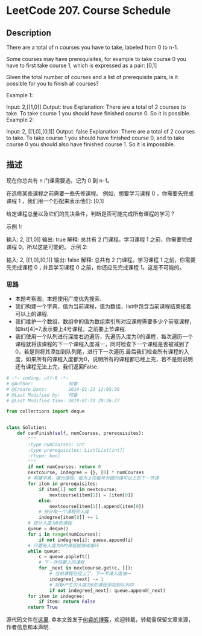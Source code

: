 # LeetCode 207. Course Schedule

## Description

There are a total of n courses you have to take, labeled from 0 to n-1.

Some courses may have prerequisites, for example to take course 0 you have to first take course 1, which is expressed as a pair: [0,1]

Given the total number of courses and a list of prerequisite pairs, is it possible for you to finish all courses?

Example 1:

Input: 2,\[\[1,0]] 
Output: true
Explanation: There are a total of 2 courses to take. 
             To take course 1 you should have finished course 0. So it is possible.
Example 2:

Input: 2, \[\[1,0],\[0,1]]
Output: false
Explanation: There are a total of 2 courses to take. 
             To take course 1 you should have finished course 0, and to take course 0 you should
             also have finished course 1. So it is impossible.

## 描述

现在你总共有 n 门课需要选，记为 0 到 n-1。

在选修某些课程之前需要一些先修课程。 例如，想要学习课程 0 ，你需要先完成课程 1 ，我们用一个匹配来表示他们: [0,1]

给定课程总量以及它们的先决条件，判断是否可能完成所有课程的学习？

示例 1:

输入: 2, \[\[1,0]] 
输出: true
解释: 总共有 2 门课程。学习课程 1 之前，你需要完成课程 0。所以这是可能的。
示例 2:

输入: 2, \[\[1,0],\[0,1]]
输出: false
解释: 总共有 2 门课程。学习课程 1 之前，你需要先完成​课程 0；并且学习课程 0 之前，你还应先完成课程 1。这是不可能的。

### 思路

* 本题考察图，本题使用广度优先搜索.
* 我们构建一个字典，值为当前课程，值为数组，list中包含当前课程结束接着可以上的课程.
* 我们维护一个数组，数组中的值为数组索引所对应课程需要多少个前驱课程，如list[4]=7,表示要上4号课程，之前要上节课程.
* 我们使用一个队列进行深度右边遍历，先遍历入度为0的课程，每次遍历一个课程就将该课程的下一个课程入度减一，同时检查下一个课程是否被减到了0，若是则将其添加到队列尾，进行下一次遍历.最后我们检查所有课程的入度，如果所有的课程入度都为0，说明所有的课程都已经上完，若不是则说明还有课程无法上完，我们返回False.

```python
# -*- coding: utf-8 -*-
# @Author:             何睿
# @Create Date:        2019-01-21 12:05:36
# @Last Modified by:   何睿
# @Last Modified time: 2019-01-21 20:26:27

from collections import deque


class Solution:
    def canFinish(self, numCourses, prerequisites):
        """
        :type numCourses: int
        :type prerequisites: List[List[int]]
        :rtype: bool
        """
        if not numCourses: return 0
        nextcourse, indegree = {}, [0] * numCourses
        # 构建字典，键为课程，值为上完编号为键的课可以上的下一节课
        for item in prerequisites:
            if item[1] not in nextcourse:
                nextcourse[item[1]] = [item[0]]
            else:
                nextcourse[item[1]].append(item[0])
            # 统计每一个课程的入度
            indegree[item[0]] += 1
        # 统计入度为0的课程
        queue = deque()
        for i in range(numCourses):
            if not indegree[i]: queue.append(i)
        # 只要有入度为0的课程就继续循环
        while queue:
            c = queue.popleft()
            # 下一次将要上的课程
            for _next in nextcourse.get(c, []):
                # 当前课程已经上了，下一节课入度减一
                indegree[_next] -= 1
                # 将新产生的入度为0的课程添加到队列中
                if not indegree[_next]: queue.append(_next)
        for item in indegree:
            if item: return False
        return True
```

源代码文件在[这里](https://github.com/ruicore/Algorithm/blob/master/Leetcode/2019-01-21-207-Course-Schedule.py).
©本文首发于[何睿的博客](https://www.ruicore.cn/leetcode-207-course-schedule/)，欢迎转载，转载需保留文章来源，作者信息和本声明.
